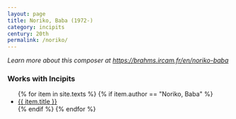 ```yaml
---
layout: page
title: Noriko, Baba (1972-)
category: incipits
century: 20th
permalink: /noriko/
---
```


*Learn more about this composer at <a href="https://brahms.ircam.fr/en/noriko-baba" target="_blank">https://brahms.ircam.fr/en/noriko-baba</a>*
<br/>

### Works with Incipits
<ul class="texts">
    {% for item in site.texts %}
      {% if item.author == "Noriko, Baba" %}
          <li class="text-title">
          <a href="{{ site.baseurl }}{{ item.url }}">
        {{ item.title }}
              </a>
    </li>
      {% endif %}
    {% endfor %}
</ul>
